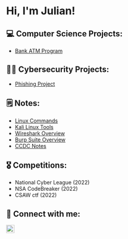 <h1>Hi, I'm Julian!</h1>

<h2>💻 Computer Science Projects:</h2>

  - [Bank ATM Program](https://github.com/JulianHalsey/ATM-Project)

<h2>👨‍💻 Cybersecurity Projects:</h2>

  - [Phishing Project](https://github.com/JulianHalsey/PhishingProject/blob/main/README.md)

<h2>🗒️ Notes:</h2>

  - [Linux Commands](https://github.com/JulianHalsey/Linux-Overview)
  - [Kali Linux Tools](https://github.com/JulianHalsey/KaliLinuxTools)
  - [Wireshark Overview](https://github.com/JulianHalsey/Wireshark-Overview)
  - [Burp Suite Overview](https://github.com/JulianHalsey/BurpSuite/blob/main/README.md)
  - [CCDC Notes](https://github.com/JulianHalsey/CCDC)
  
<h2>🎖 Competitions:</h2>

- National Cyber League (2022)
- NSA CodeBreaker (2022)
- CSAW ctf (2022)

<h2> 🤳 Connect with me:</h2>


[<img align="left" alt="JulianHalsey | LinkedIn" width="22px" src="https://itcnet.gr/wp-content/uploads/2020/09/Linkedin-logo-on-transparent-Background-PNG--300x300.png" />][linkedin]

[linkedin]: https://linkedin.com/in/julian-halsey


